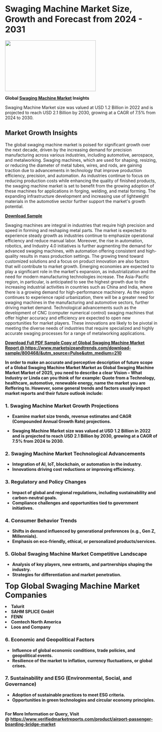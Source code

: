 <H1>Swaging Machine Market Size, Growth and Forecast from 2024 - 2031</H1><img class="aligncenter size-medium wp-image-584254" src="https://thirdeyenews.in/wp-content/uploads/2024/09/Global-Market-Research-300x168.jpeg" alt="" width="300" height="168" /><p><strong>Global&nbsp;<a href="https://www.marketsizeandtrends.com/download-sample/800468/&amp;utm_source=Pulse&amp;utm_medium=210">Swaging Machine Market</a> Insights</strong></p><p>Swaging Machine Market size was valued at USD 1.2 Billion in 2022 and is projected to reach USD 2.1 Billion by 2030, growing at a CAGR of 7.5% from 2024 to 2030.</p><p><h2>Market Growth Insights</h2> <p>The global swaging machine market is poised for significant growth over the next decade, driven by the increasing demand for precision manufacturing across various industries, including automotive, aerospace, and metalworking. Swaging machines, which are used for shaping, resizing, or reducing the diameter of metal tubes, wires, and rods, are gaining traction due to advancements in technology that improve production efficiency, precision, and automation. As industries continue to focus on reducing production costs while enhancing the quality of finished products, the swaging machine market is set to benefit from the growing adoption of these machines for applications in forging, welding, and metal forming. The expanding infrastructure development and increasing use of lightweight materials in the automotive sector further support the market's growth potential.</p> <p><strong><a href="#">Download Sample</a></strong></p> <p>Swaging machines are integral in industries that require high precision and speed in forming and reshaping metal parts. The market is expected to experience steady growth as industries continue to emphasize operational efficiency and reduce manual labor. Moreover, the rise in automation, robotics, and Industry 4.0 initiatives is further augmenting the demand for advanced swaging machines, with automation offering consistent and high-quality results in mass production settings. The growing trend toward customized solutions and a focus on product innovation are also factors that will contribute to market growth. Emerging economies are expected to play a significant role in the market's expansion, as industrialization and the need for modern manufacturing technologies increase. The Asia-Pacific region, in particular, is anticipated to see the highest growth due to the increasing industrial activities in countries such as China and India, where there is a growing demand for high-performance machinery. As the region continues to experience rapid urbanization, there will be a greater need for swaging machines in the manufacturing and automotive sectors, further driving market demand. Technological advancements such as the development of CNC (computer numerical control) swaging machines that offer higher accuracy and efficiency are expected to open new opportunities for market players. These innovations are likely to be pivotal in meeting the diverse needs of industries that require specialized and highly accurate swaging processes for a range of metalworking applications. <p><strong><a href="#"></p><p><span class=""><strong>Download Full PDF Sample Copy of Global Swaging Machine Market Report</strong> @ <a href="https://www.marketsizeandtrends.com/download-sample/800468/&amp;utm_source=Pulse&amp;utm_medium=210" target="_blank">https://www.marketsizeandtrends.com/download-sample/800468/&amp;utm_source=Pulse&amp;utm_medium=210</a></span></p><p>In order to make an accurate and perceptive description of future scope of a Global&nbsp;Swaging Machine Market Market as Global&nbsp;Swaging Machine Market Market of 2025, you need to describe a clear Vision &ndash; What Industry or Linda can you think of for example: Quote from a Technology, healthcare, automotive, renewable energy, name the market you are Reffering to. However, some general trends and factors usually impact market reports and their future outlook include:</p><h3>1.&nbsp;<strong>Swaging Machine Market Growth Projections</strong></h3><ul><li>Examine market size trends, revenue estimates and CAGR (Compounded Annual Growth Rate) projections.</li><li><p>Swaging Machine Market size was valued at USD 1.2 Billion in 2022 and is projected to reach USD 2.1 Billion by 2030, growing at a CAGR of 7.5% from 2024 to 2030.</p></li></ul><h3>2.&nbsp;<strong>Swaging Machine Market Technological Advancements</strong></h3><ul><li>Integration of AI, IoT, blockchain, or automation in the industry.</li><li>Innovations driving cost reductions or improving efficiency.</li></ul><h3>3.&nbsp;<strong>Regulatory and Policy Changes</strong></h3><ul><li>Impact of global and regional regulations, including sustainability and carbon-neutral goals.</li><li>Compliance challenges and opportunities tied to government initiatives.</li></ul><h3>4.&nbsp;<strong>Consumer Behavior Trends</strong></h3><ul><li>Shifts in demand influenced by generational preferences (e.g., Gen Z, Millennials).</li><li>Emphasis on eco-friendly, ethical, or personalized products/services.</li></ul><h3>5.&nbsp;<strong>Global Swaging Machine Market Competitive Landscape</strong></h3><ul><li>Analysis of key players, new entrants, and partnerships shaping the industry.</li><li>Strategies for differentiation and market penetration.</li></ul><p data-pm-slice="1 1 []"><span style="color: inherit; font-family: inherit; font-size: 25px;">Top Global Swaging Machine Market Companies</span></p><div class="" data-test-id=""><p><li>Talurit</li><li> SAHM SPLICE GmbH</li><li> FENN</li><li> Comtech North America</li><li> Loos and Company</li></p></div><h3>6.&nbsp;<strong>Economic and Geopolitical Factors</strong></h3><ul><li>Influence of global economic conditions, trade policies, and geopolitical events.</li><li>Resilience of the market to inflation, currency fluctuations, or global crises.</li></ul><h3>7.&nbsp;<strong>Sustainability and ESG (Environmental, Social, and Governance)</strong></h3><ul><li>Adoption of sustainable practices to meet ESG criteria.</li><li>Opportunities in green technologies and circular economy principles.</li></ul><h2><strong style="font-size: 14px;">For More Information or Query, Visit @&nbsp;</strong><a style="background-color: #ffffff; font-size: 14px;" href="https://www.marketsizeandtrends.com/report/swaging-machine-market/" target="_blank">https://www.verifiedmarketreports.com/product/airport-passenger-boarding-bridge-market</a></h2>
